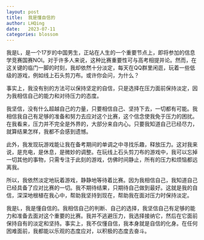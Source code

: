 ```yaml
---
layout: post
title:  我是懂自信的
author: LHQing
date:   2023-07-11
categories: blossom
---
```


我是L，是一个17岁的中国男生，正站在人生的一个重要节点上，即将参加的信息学竞赛国赛NOI。对于许多人来说，这种比赛重要性可与高考相提并论。然而，在这关键的临门一脚的时刻，我却依然十分淡定，每天在QQ群里闲逛，玩着一些低级的游戏，例如线上石头剪刀布。或许你会问，为什么？

事实上，我没有别的方法可以保持坚定的自信，只是选择在压力面前保持淡定，因为我相信自己的能力和对待压力的态度。

我坚信，没有什么超越自己的力量，只要相信自己、坚持下去，一切都有可能。我相信我自己有足够的准备和努力去应对这个比赛，这个信念使我免于压力的困扰。在我看来，压力并不完全是外界的，大部分来自内心。只要我知道自己已经尽力，就算结果怎样，我都不会感到遗憾。

此外，我发现玩游戏能让我在备考期间的单调之中寻找乐趣，释放压力。这对我来说，是充电，是休息，是微妙的调整。在玩线上石头剪刀布的游戏中，我可以忘掉一切其他的事物，只需专注于此刻的游戏，仿佛时间静止，所有的压力和烦恼都远离我。

所以，我依然淡定地玩着游戏，静静地等待着比赛。因为我相信自己，我知道自己已经具备了应对比赛的一切。我不期待结果，只期待自己做到最好。这就是我的自信，深深地根植在我心中，帮助我坚持到现在，帮助我在面对压力时保持淡定。

我是L，我是懂自信的。我相信自己的判断、自己的选择，我坚信自己有足够的能力和准备去面对这个重要的比赛。我并不逃避压力，我选择接纳它，然后在它面前保持自有的淡定和坚持。事实上，我不仅懂自信，我本身就是自信的化身。在任何困难面前，我都能以乐观的态度应对，以积极的态度去奋斗。